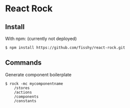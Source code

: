 React Rock
=================

Install
-------
With npm: (currently not deployed)

    $ npm install https://github.com/fisshy/react-rock.git

</ul>

Commands
-------
Generate component boilerplate

    $ rock -mc mycomponentname
        /stores
        /actions
        /components
        /constants
